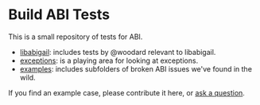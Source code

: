 # Build ABI Tests

This is a small repository of tests for ABI.

 - [libabigail](libabigail): includes tests by @woodard relevant to libabigail.
 - [exceptions](exceptions): is a playing area for looking at exceptions.
 - [examples](examples): includes subfolders of broken ABI issues we've found in the wild.
 
If you find an example case, please contribute it here, or [ask a question](https://github.com/buildsi/build-abi-tests).



